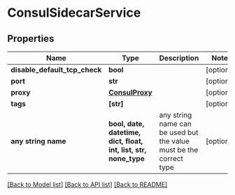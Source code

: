 # ConsulSidecarService


## Properties
Name | Type | Description | Notes
------------ | ------------- | ------------- | -------------
**disable_default_tcp_check** | **bool** |  | [optional] 
**port** | **str** |  | [optional] 
**proxy** | [**ConsulProxy**](ConsulProxy.md) |  | [optional] 
**tags** | **[str]** |  | [optional] 
**any string name** | **bool, date, datetime, dict, float, int, list, str, none_type** | any string name can be used but the value must be the correct type | [optional]

[[Back to Model list]](../README.md#documentation-for-models) [[Back to API list]](../README.md#documentation-for-api-endpoints) [[Back to README]](../README.md)


